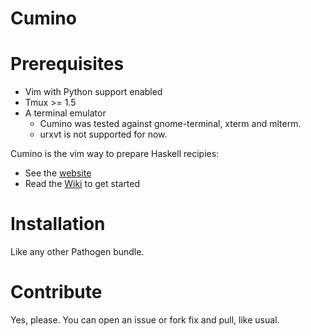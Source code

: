 Cumino
======

# Prerequisites

* Vim with Python support enabled
* Tmux >= 1.5
* A terminal emulator
  * Cumino was tested against gnome-terminal, xterm and mlterm.
  * urxvt is not supported for now.

Cumino is the vim way to prepare Haskell recipies:

* See the [website](http://adinapoli.github.com/cumino)
* Read the [Wiki](https://github.com/adinapoli/cumino/wiki/Getting-Started) to get started

# Installation

Like any other Pathogen bundle.

# Contribute

Yes, please. You can open an issue or fork fix and pull, like usual.

